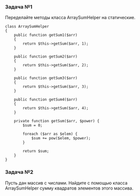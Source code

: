 ### Задача №1

Переделайте методы класса ArraySumHelper на статические.

    class ArraySumHelper
	{
		public function getSum1($arr)
		{
			return $this->getSum($arr, 1);
		}
		
		public function getSum2($arr)
		{
			return $this->getSum($arr, 2);
		}
		
		public function getSum3($arr)
		{
			return $this->getSum($arr, 3);
		}
		
		public function getSum4($arr)
		{
			return $this->getSum($arr, 4);
		}
		
		private function getSum($arr, $power) {
			$sum = 0;
			
			foreach ($arr as $elem) {
				$sum += pow($elem, $power);
			}
			
			return $sum;
		}
	}

### Задача №2

Пусть дан массив с числами. Найдите с помощью класса ArraySumHelper сумму квадратов элементов этого массива.
